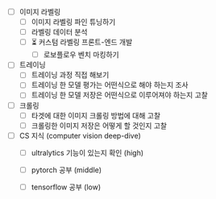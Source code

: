 - [ ] 이미지 라벨링
    - [ ] 이미지 라벨링 파인 튜닝하기
    - [ ] 라벨링 데이터 분석
    - [ ] ⏳ 커스텀 라벨링 프론트-엔드 개발
        - [ ] 로보플로우 벤치 마킹하기

- [ ] 트레이닝
    - [ ] 트레이닝 과정 직접 해보기
    - [ ] 트레이닝 한 모델 평가는 어떤식으로 해야 하는지 조사
    - [ ] 트레이닝 한 모델 저장은 어떤식으로 이루어져야 하는지 고찰

- [ ] 크롤링
    - [ ] 타겟에 대한 이미지 크롤링 방법에 대해 고찰
    - [ ] 크롤링한 이미지 저장은 어떻게 할 것인지 고찰

- [ ] CS 지식 (computer vision deep-dive)
    - [ ] ultralytics 기능이 있는지 확인 (high)
    - [ ] pytorch 공부 (middle)
    - [ ] tensorflow 공부 (low)


